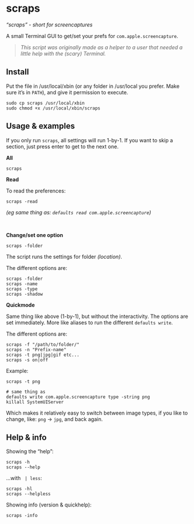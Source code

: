 scraps
======

_“scraps” - short for screencaptures_


A small Terminal GUI to get/set your prefs for `com.apple.screencapture`.

> _This script was originally made as a helper to a user that needed a little help with the (scary) Terminal._


Install
-------

Put the file in /usr/local/xbin (or any folder in /usr/local you prefer. Make sure it’s in `PATH`), and give it permission to execute.

	sudo cp scraps /usr/local/xbin
	sudo chmod +x /usr/local/xbin/scraps



Usage & examples
----------------

If you only run `scraps`, all settings will run 1-by-1. If you want to skip a section, just press enter to get to the next one.

**All**

	scraps


**Read**

To read the preferences:

	scraps -read

_(eg same thing as: `defaults read com.apple.screencapture`)_

 


**Change/set one option**

	scraps -folder

The script runs the settings for folder _(location)_.

The different options are:

	scraps -folder
	scraps -name
	scraps -type
	scraps -shadow

**Quickmode**

Same thing like above (1-by-1), but without the interactivity. The options are set immediately. More like aliases to run the different `defaults write`.

The different options are:

	scraps -f "/path/to/folder/"
	scraps -n "Prefix-name"
	scraps -t png|jpg|gif etc...
	scraps -s on|off


Example:

	scraps -t png

	# same thing as
	defaults write com.apple.screencapture type -string png
	killall SystemUIServer

Which makes it relatively easy to switch between image types, if you like to change, like: `png` -> `jpg`, and back again.



Help & info
-----------

Showing the “help”:

	scraps -h
	scraps --help

...with ` | less`:

	scraps -hl
	scraps --helpless

Showing info (version & quickhelp):

	scraps -info

